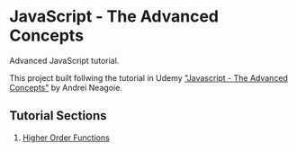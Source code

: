 # JavaScript - The Advanced Concepts

Advanced JavaScript tutorial.

This project built follwing the tutorial in Udemy <a href="https://www.udemy.com/course/advanced-javascript-concepts/">"Javascript - The Advanced Concepts"</a> by Andrei Neagoie.

## Tutorial Sections

<ol>
    <li><a href="/HigherOrderFunctions/">Higher Order Functions</a></li>
</ol>